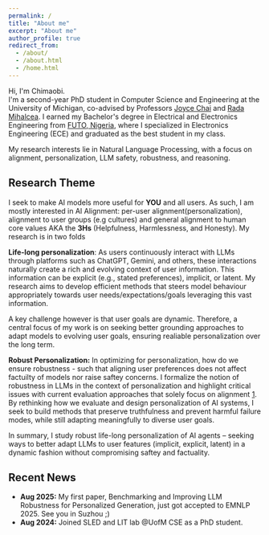 ```yaml
---
permalink: /
title: "About me"
excerpt: "About me"
author_profile: true
redirect_from: 
  - /about/
  - /about.html
  - /home.html
---
```


Hi, I'm Chimaobi.  
I'm a second-year PhD student in Computer Science and Engineering at the University of Michigan, co-advised by Professors [Joyce Chai](https://web.eecs.umich.edu/~chaijy/) and [Rada Mihalcea](https://web.eecs.umich.edu/~mihalcea/). I earned my Bachelor's degree in Electrical and Electronics Engineering from [FUTO, Nigeria](https://futo.edu.ng/), where I specialized in Electronics Engineering (ECE) and graduated as the best student in my class.  

My research interests lie in Natural Language Processing, with a focus on alignment, personalization, LLM safety, robustness, and reasoning.  

## Research Theme
I seek to make AI models more useful for **YOU** and all users. As such, I am mostly interested in AI Alignment: per-user alignment(personalization), alignment to user groups (e.g cultures) and general alignment to human core values AKA the **3Hs** (Helpfulness, Harmlessness, and Honesty). My research is in two folds

**Life-long personalization**: As users continuously interact with LLMs through platforms such as ChatGPT, Gemini, and others, these interactions naturally create a rich and evolving context of user information. This information can be explicit (e.g., stated preferences), implicit, or latent. My research aims to develop efficient methods that steers model behaviour appropriately towards user needs/expectations/goals leveraging this vast information. 

<!-- However, given that user goals are dynamic, I aim to design better grounding approaches that adapt to evolving user goals, ensuring realiable personalization over the long term. -->
A key challenge however is that user goals are dynamic. Therefore, a central focus of my work is on seeking better grounding approaches to adapt models to evolving user goals, ensuring realiable personalization over the long term.

**Robust Personalization:** In optimizing for personalization, how do we ensure robustness - such that aligning user preferences does not affect factuilty of models nor raise saftey concerns. I formalize the notion of robustness in LLMs in the context of personalization and highlight critical issues with current evaluation approaches that solely focus on alignment [1]([https://futo.edu.ng/](https://openreview.net/forum?id=Vrs1ycezsN#discussion)). By rethinking how we evaluate and design personalization of AI systems, I seek to build methods that preserve truthfulness and prevent harmful failure modes, while still adapting meaningfully to diverse user goals.  


In summary, I study robust life-long personalization of AI agents – seeking ways to better adapt LLMs to user features (implicit, explicit, latent) in a dynamic fashion without compromising saftey and factuality.


## Recent News
- **Aug 2025:** My first paper, Benchmarking and Improving LLM Robustness for Personalized Generation, just got accepted to EMNLP 2025. See you in Suzhou ;)
- **Aug 2024:** Joined SLED and LIT lab @UofM CSE as a PhD student.
